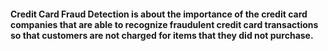 
<h4>  Credit Card Fraud Detection is about the importance of the credit card companies that are able to recognize fraudulent credit card transactions so that customers are not charged for items that they did not purchase. </h4>

